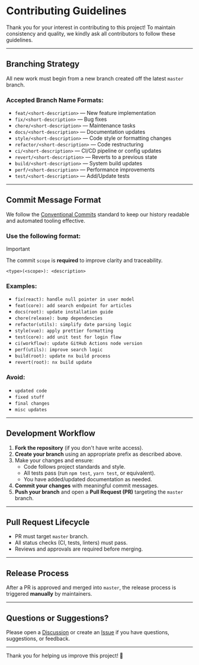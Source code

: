 # Contributing Guidelines

Thank you for your interest in contributing to this project! To maintain consistency and quality, we kindly ask all contributors to follow these guidelines.

---

## Branching Strategy

All new work must begin from a new branch created off the latest `master` branch.

### Accepted Branch Name Formats:
- `feat/<short-description>` — New feature implementation
- `fix/<short-description>` — Bug fixes
- `chore/<short-description>` — Maintenance tasks
- `docs/<short-description>` — Documentation updates
- `style/<short-description>` — Code style or formatting changes
- `refactor/<short-description>` — Code restructuring
- `ci/<short-description>` — CI/CD pipeline or config updates
- `revert/<short-description>` — Reverts to a previous state
- `build/<short-description>` — System build updates
- `perf/<short-description>` — Performance improvements
- `test/<short-description>` — Add/Update tests

---

## Commit Message Format

We follow the [Conventional Commits](https://www.conventionalcommits.org/en/v1.0.0/) standard to keep our history readable and automated tooling effective.

### Use the following format:

> [!IMPORTANT]  
> The commit `scope` is **required** to improve clarity and traceability.

```
<type>(<scope>): <description>
```

### Examples:

- `fix(react): handle null pointer in user model`
- `feat(core): add search endpoint for articles`
- `docs(root): update installation guide`
- `chore(release): bump dependencies`
- `refactor(utils): simplify date parsing logic`
- `style(vue): apply prettier formatting`
- `test(core): add unit test for login flow`
- `ci(workflow): update GitHub Actions node version`
- `perf(utils): improve search logic`
- `build(root): update nx build process`
- `revert(root): nx build update`

### Avoid:

- `updated code`
- `fixed stuff`
- `final changes`
- `misc updates`

---

## Development Workflow

1. **Fork the repository** (if you don't have write access).
2. **Create your branch** using an appropriate prefix as described above.
3. Make your changes and ensure:
   - Code follows project standards and style.
   - All tests pass (run `npm test`, `yarn test`, or equivalent).
   - You have added/updated documentation as needed.
4. **Commit your changes** with meaningful commit messages.
5. **Push your branch** and open a **Pull Request (PR)** targeting the `master` branch.

---

## Pull Request Lifecycle

- PR must target `master` branch.
- All status checks (CI, tests, linters) must pass.
- Reviews and approvals are required before merging.

---

## Release Process

After a PR is approved and merged into `master`, the release process is triggered **manually** by maintainers.

---

## Questions or Suggestions?

Please open a [Discussion](https://github.com/calyjs/calyjs-setup/discussions) or create an [Issue](https://github.com/calyjs/calyjs-setup/issues) if you have questions, suggestions, or feedback.

---

Thank you for helping us improve this project! 🚀
